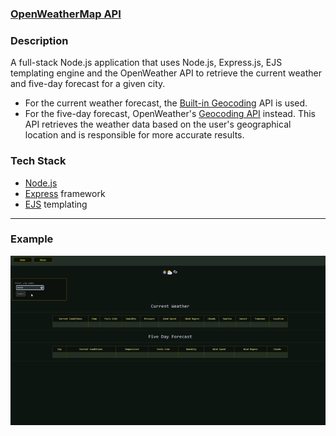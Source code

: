 ### [OpenWeatherMap API](https://openweathermap.org/api)

### Description

A full-stack Node.js application that uses Node.js, Express.js, EJS templating engine and the OpenWeather API to retrieve the current weather and five-day forecast for a given city.

- For the current weather forecast, the [Built-in Geocoding](https://openweathermap.org/current#builtin) API is used.
- For the five-day forecast, OpenWeather's [Geocoding API](https://openweathermap.org/api/geocoding-api) instead. This API retrieves the weather data based on the user's geographical location and 
    is responsible for more accurate results.

### Tech Stack
-   [Node.js](https://nodejs.org/en/)
-   [Express](https://expressjs.com/) framework
-   [EJS](https://ejs.co/) templating

---

### Example

![Alt text for your GIF](https://github.com/jim3/OpenWeather-API-App/blob/main/openweather.gif?raw=true)

